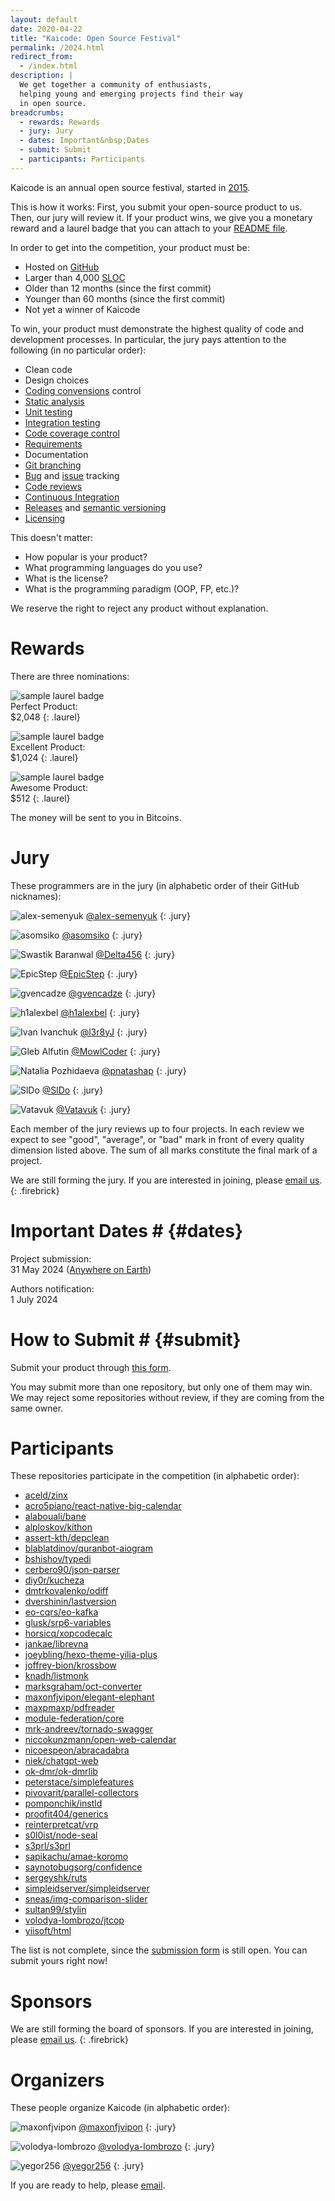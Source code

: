 ```yaml
---
layout: default
date: 2020-04-22
title: "Kaicode: Open Source Festival"
permalink: /2024.html
redirect_from:
  - /index.html
description: |
  We get together a community of enthusiasts,
  helping young and emerging projects find their way
  in open source.
breadcrumbs:
  - rewards: Rewards
  - jury: Jury
  - dates: Important&nbsp;Dates
  - submit: Submit
  - participants: Participants
---
```


Kaicode is an annual open source festival,
started in [2015](https://www.yegor256.com/award.html).

This is how it works: First, you submit your open-source product to us. 
Then, our jury will review it. If your product wins, we give you 
a monetary reward and a laurel badge that you can attach to your 
[README file](https://docs.github.com/en/repositories/managing-your-repositorys-settings-and-features/customizing-your-repository/about-readmes).

In order to get into the competition, your product must be:

* Hosted on [GitHub](https://github.com)
* Larger than 4,000 [SLOC](https://en.wikipedia.org/wiki/Source_lines_of_code)
* Older than 12 months (since the first commit)
* Younger than 60 months (since the first commit)
* Not yet a winner of Kaicode

To win, your product must demonstrate the highest 
quality of code and development processes. 
In particular, the jury pays attention to the following (in no particular order):

* Clean code
* Design choices
* [Coding convensions](https://en.wikipedia.org/wiki/Coding_conventions) control
* [Static analysis](https://en.wikipedia.org/wiki/Static_program_analysis)
* [Unit testing](https://en.wikipedia.org/wiki/Unit_testing)
* [Integration testing](https://en.wikipedia.org/wiki/Integration_testing)
* [Code coverage control](https://en.wikipedia.org/wiki/Code_coverage)
* [Requirements](https://en.wikipedia.org/wiki/Requirements_engineering)
* Documentation
* [Git branching](https://git-scm.com/book/en/v2/Git-Branching-Branches-in-a-Nutshell)
* [Bug](https://en.wikipedia.org/wiki/Bug_tracking_system) and [issue](https://en.wikipedia.org/wiki/Issue_tracking_system) tracking
* [Code reviews](https://en.wikipedia.org/wiki/Code_review)
* [Continuous Integration](https://en.wikipedia.org/wiki/Continuous_integration)
* [Releases](https://en.wikipedia.org/wiki/Software_release_life_cycle) and [semantic versioning](https://semver.org/)
* [Licensing](https://en.wikipedia.org/wiki/Open-source_license)

This doesn't matter:

* How popular is your product?
* What programming languages do you use?
* What is the license?
* What is the programming paradigm (OOP, FP, etc.)?

We reserve the right to reject any product without explanation.

# Rewards

There are three nominations:

<img src="images/laurel-perfect.svg" alt="sample laurel badge"/><br/>
Perfect Product:<br/>
$2,048
{: .laurel}

<img src="images/laurel-excellent.svg" alt="sample laurel badge"/><br/>
Excellent Product:<br/>
$1,024
{: .laurel}

<img src="images/laurel-awesome.svg" alt="sample laurel badge"/><br/>
Awesome Product:<br/>
$512
{: .laurel}

The money will be sent to you in Bitcoins.

# Jury

These programmers are in the jury (in alphabetic order of their GitHub nicknames):

![alex-semenyuk](https://github.com/alex-semenyuk.png)
[@alex-semenyuk](https://github.com/alex-semenyuk)
{: .jury}

![asomsiko](https://github.com/asomsiko.png)
[@asomsiko](https://github.com/asomsiko)
{: .jury}

![Swastik Baranwal](https://github.com/Delta456.png)
[@Delta456](https://github.com/Delta456)
{: .jury}

![EpicStep](https://github.com/EpicStep.png)
[@EpicStep](https://github.com/EpicStep)
{: .jury}

![gvencadze](https://github.com/gvencadze.png)
[@gvencadze](https://github.com/gvencadze)
{: .jury}

![h1alexbel](https://github.com/h1alexbel.png)
[@h1alexbel](https://github.com/h1alexbel)
{: .jury}

![Ivan Ivanchuk](https://github.com/l3r8yJ.png)
[@l3r8yJ](https://github.com/l3r8yJ)
{: .jury}

![Gleb Alfutin](https://github.com/MowlCoder.png)
[@MowlCoder](https://github.com/MowlCoder)
{: .jury}

![Natalia Pozhidaeva](https://github.com/pnatashap.png)
[@pnatashap](https://github.com/pnatashap)
{: .jury}

![SlDo](https://github.com/SlDo.png)
[@SlDo](https://github.com/SlDo)
{: .jury}

![Vatavuk](https://github.com/Vatavuk.png)
[@Vatavuk](https://github.com/Vatavuk)
{: .jury}

Each member of the jury reviews up to four projects. In each review we expect to see
"good", "average", or "bad" mark in front of every quality dimension listed above.
The sum of all marks constitute the final mark of a project.

We are still forming the jury.
If you are interested in joining, please [email us](mailto:jury@kaicode.org).
{: .firebrick}

# Important Dates # {#dates}

Project submission:<br/>
31 May 2024 ([Anywhere on Earth](https://en.wikipedia.org/wiki/Anywhere_on_Earth))

Authors notification:<br/>
1 July 2024

# How to Submit # {#submit}

Submit your product through 
[this form](https://docs.google.com/forms/d/18FjK2MCe7etrfJmsKKOiQXWJO0EF-40Bac8TLgBSmFs).

You may submit more than one repository, but only one of them may win.
We may reject some repositories without review, if they are coming from the
same owner.

# Participants

These repositories participate in the competition (in alphabetic order):

* [aceld/zinx](https://github.com/aceld/zinx)
* [acro5piano/react-native-big-calendar](https://github.com/acro5piano/react-native-big-calendar)
* [alabouali/bane](https://github.com/alabouali/bane)
* [alploskov/kithon](https://github.com/alploskov/kithon)
* [assert-kth/depclean](https://github.com/assert-kth/depclean)
* [blablatdinov/quranbot-aiogram](https://github.com/blablatdinov/quranbot-aiogram)
* [bshishov/typedi](https://github.com/bshishov/typedi)
* [cerbero90/json-parser](https://github.com/cerbero90/json-parser)
* [diy0r/kucheza](https://github.com/diy0r/kucheza)
* [dmtrkovalenko/odiff](https://github.com/dmtrkovalenko/odiff)
* [dvershinin/lastversion](https://github.com/dvershinin/lastversion)
* [eo-cqrs/eo-kafka](https://github.com/eo-cqrs/eo-kafka)
* [glusk/srp6-variables](https://github.com/glusk/srp6-variables)
* [horsicq/xopcodecalc](https://github.com/horsicq/xopcodecalc)
* [jankae/librevna](https://github.com/jankae/librevna)
* [joeybling/hexo-theme-yilia-plus](https://github.com/joeybling/hexo-theme-yilia-plus)
* [joffrey-bion/krossbow](https://github.com/joffrey-bion/krossbow)
* [knadh/listmonk](https://github.com/knadh/listmonk)
* [marksgraham/oct-converter](https://github.com/marksgraham/oct-converter)
* [maxonfjvipon/elegant-elephant](https://github.com/maxonfjvipon/elegant-elephant)
* [maxpmaxp/pdfreader](https://github.com/maxpmaxp/pdfreader)
* [module-federation/core](https://github.com/module-federation/core)
* [mrk-andreev/tornado-swagger](https://github.com/mrk-andreev/tornado-swagger)
* [niccokunzmann/open-web-calendar](https://github.com/niccokunzmann/open-web-calendar)
* [nicoespeon/abracadabra](https://github.com/nicoespeon/abracadabra)
* [niek/chatgpt-web](https://github.com/niek/chatgpt-web)
* [ok-dmr/ok-dmrlib](https://github.com/ok-dmr/ok-dmrlib)
* [peterstace/simplefeatures](https://github.com/peterstace/simplefeatures)
* [pivovarit/parallel-collectors](https://github.com/pivovarit/parallel-collectors)
* [pomponchik/instld](https://github.com/pomponchik/instld)
* [proofit404/generics](https://github.com/proofit404/generics)
* [reinterpretcat/vrp](https://github.com/reinterpretcat/vrp)
* [s0l0ist/node-seal](https://github.com/s0l0ist/node-seal)
* [s3prl/s3prl](https://github.com/s3prl/s3prl)
* [sapikachu/amae-koromo](https://github.com/sapikachu/amae-koromo)
* [saynotobugsorg/confidence](https://github.com/saynotobugsorg/confidence)
* [sergeyshk/ruts](https://github.com/sergeyshk/ruts)
* [simpleidserver/simpleidserver](https://github.com/simpleidserver/simpleidserver)
* [sneas/img-comparison-slider](https://github.com/sneas/img-comparison-slider)
* [sultan99/stylin](https://github.com/sultan99/stylin)
* [volodya-lombrozo/jtcop](https://github.com/volodya-lombrozo/jtcop)
* [yiisoft/html](https://github.com/yiisoft/html)

The list is not complete, since the
[submission form](https://docs.google.com/forms/d/18FjK2MCe7etrfJmsKKOiQXWJO0EF-40Bac8TLgBSmFs)
is still open. You can submit yours right now!

# Sponsors

We are still forming the board of sponsors.
If you are interested in joining, please [email us](mailto:sponsor@kaicode.org).
{: .firebrick}

# Organizers

These people organize Kaicode (in alphabetic order):

![maxonfjvipon](https://github.com/maxonfjvipon.png)
[@maxonfjvipon](https://github.com/maxonfjvipon)
{: .jury}

![volodya-lombrozo](https://github.com/volodya-lombrozo.png)
[@volodya-lombrozo](https://github.com/volodya-lombrozo)
{: .jury}

![yegor256](https://github.com/yegor256.png)
[@yegor256](https://github.com/yegor256)
{: .jury}

If you are ready to help, please [email](mailto:orgs@kaicode.org).
